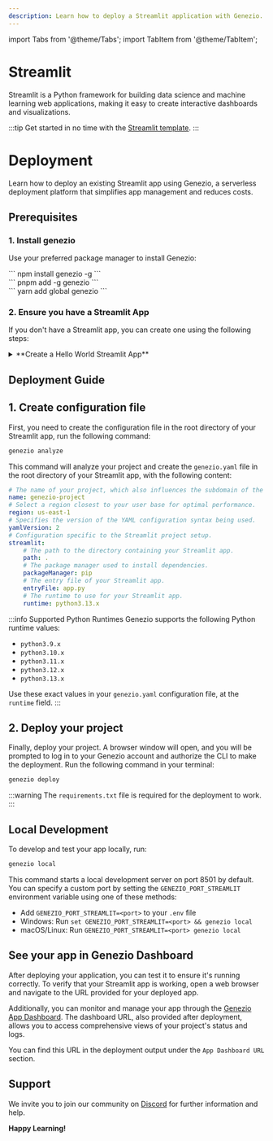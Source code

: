 ```yaml
---
description: Learn how to deploy a Streamlit application with Genezio.
---
```


import Tabs from '@theme/Tabs';
import TabItem from '@theme/TabItem';

# Streamlit

<head>
    <title>Streamlit | Genezio Documentation</title>
</head>

Streamlit is a Python framework for building data science and machine learning web applications, making it easy to create interactive dashboards and visualizations.

:::tip
Get started in no time with the [Streamlit template](https://app.genez.io/auth/signup?redirect=streamlit-getting-started).
:::

# Deployment

Learn how to deploy an existing Streamlit app using Genezio, a serverless deployment platform that simplifies app management and reduces costs.

## Prerequisites

### 1. Install genezio

Use your preferred package manager to install Genezio:

<Tabs>
  <TabItem className="tab-item" value="npm" label="npm">
<div id="step1-install-npm">
  ```
  npm install genezio -g
  ```
  </div>
  </TabItem>
  <TabItem className="tab-item" value="pnpm" label="pnpm">
  <div id="step1-install-pnpm">
  ```
  pnpm add -g genezio
  ```
  </div>
  </TabItem>
  <TabItem  className="tab-item" value="yarn" label="yarn">
  <div id="step1-install-yarn">
  ```
  yarn add global genezio
  ```
  </div>
  </TabItem>
</Tabs> 

### 2. Ensure you have a Streamlit App

If you don't have a Streamlit app, you can create one using the following steps:

<details>
  <summary>**Create a Hello World Streamlit App**</summary>

<h3> 1. Set up your project </h3>

Create a new directory and install Streamlit:

```bash
mkdir my-streamlit-app
cd my-streamlit-app
pip install streamlit
```

Create a new file called `app.py` with this basic example:

```python
import streamlit as st

st.title('Hello World!')
st.write('Welcome to my Streamlit app!')
```

<h3> 2. Create requirements.txt </h3>

To ensure all dependencies are properly tracked and installed during deployment, create a `requirements.txt` file by running:

```bash
pip freeze > requirements.txt
```

Alternatively, you can manually create a `requirements.txt` file with just the necessary dependencies:

```text
streamlit
```

<h3> 3. Test the Streamlit App </h3>

Run the following command to start the Streamlit app:

```bash
streamlit run app.py
```

Open a web browser and navigate to [http://localhost:8501](http://localhost:8501) to see the app running.

</details>

## Deployment Guide

## 1. Create configuration file

First, you need to create the configuration file in the root directory of your Streamlit app, run the following command:

```bash
genezio analyze
```

This command will analyze your project and create the `genezio.yaml` file in the root directory of your Streamlit app, with the following content:

```yaml
# The name of your project, which also influences the subdomain of the project.
name: genezio-project
# Select a region closest to your user base for optimal performance.
region: us-east-1
# Specifies the version of the YAML configuration syntax being used.
yamlVersion: 2
# Configuration specific to the Streamlit project setup.
streamlit:
    # The path to the directory containing your Streamlit app.
    path: .
    # The package manager used to install dependencies.
    packageManager: pip
    # The entry file of your Streamlit app.
    entryFile: app.py
    # The runtime to use for your Streamlit app.
    runtime: python3.13.x
```

:::info Supported Python Runtimes
Genezio supports the following Python runtime values:
- `python3.9.x`
- `python3.10.x`
- `python3.11.x`
- `python3.12.x`
- `python3.13.x`

Use these exact values in your `genezio.yaml` configuration file, at the `runtime` field.
:::


## 2. Deploy your project

Finally, deploy your project. A browser window will open, and you will be prompted to log in to your Genezio account and authorize the CLI to make the deployment.
Run the following command in your terminal:

```bash
genezio deploy
```

:::warning
The `requirements.txt` file is required for the deployment to work.
:::

## Local Development

To develop and test your app locally, run:

```bash
genezio local
```

This command starts a local development server on port 8501 by default. You can specify a custom port by setting the `GENEZIO_PORT_STREAMLIT` environment variable using one of these methods:

- Add `GENEZIO_PORT_STREAMLIT=<port>` to your `.env` file
- Windows: Run `set GENEZIO_PORT_STREAMLIT=<port> && genezio local`
- macOS/Linux: Run `GENEZIO_PORT_STREAMLIT=<port> genezio local`

## See your app in Genezio Dashboard

After deploying your application, you can test it to ensure it's running correctly. To verify that your Streamlit app is working, open a web browser and navigate to the URL provided for your deployed app.

Additionally, you can monitor and manage your app through the [Genezio App Dashboard](https://app.genez.io/dashboard). The dashboard URL, also provided after deployment, allows you to access comprehensive views of your project's status and logs.

You can find this URL in the deployment output under the `App Dashboard URL` section.

## Support <a href="#support" id="support"></a>

We invite you to join our community on [Discord](https://discord.gg/uc9H5YKjXv) for further information and help.

**Happy Learning!**
